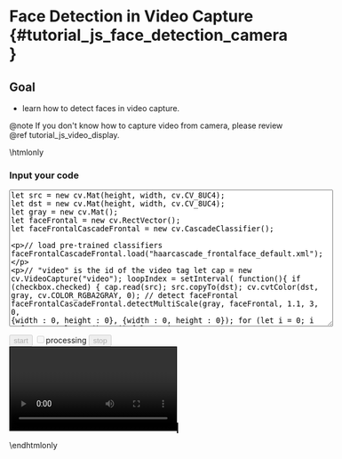 Face Detection in Video Capture {#tutorial_js_face_detection_camera}
==================================

Goal
----

-   learn how to detect faces in video capture. 

@note  If you don't know how to capture video from camera, please review @ref tutorial_js_video_display.

\htmlonly
<!DOCTYPE html>
<head>
<style>
canvas {
    border: 1px solid black;
}
video {
    border: 1px solid black;
}
.err {
    color: red;
}
</style>
</head>
<body>

<div id="CodeArea">
<h3>Input your code</h3>
<textarea rows="16" cols="70" id="TestCode" spellcheck="false">
let src = new cv.Mat(height, width, cv.CV_8UC4);
let dst = new cv.Mat(height, width, cv.CV_8UC4);
let gray = new cv.Mat();
let faceFrontal = new cv.RectVector();
let faceFrontalCascadeFrontal = new cv.CascadeClassifier(); 

// load pre-trained classifiers
faceFrontalCascadeFrontal.load("haarcascade_frontalface_default.xml");

// "video" is the id of the video tag
let cap = new cv.VideoCapture("video");
loopIndex = setInterval(
    function(){
        if (checkbox.checked) {
            cap.read(src);
            src.copyTo(dst);
            cv.cvtColor(dst, gray, cv.COLOR_RGBA2GRAY, 0);
            // detect faceFrontal 
            faceFrontalCascadeFrontal.detectMultiScale(gray, faceFrontal, 1.1, 3, 0, {width : 0, height : 0}, {width : 0, height : 0});
            for (let i = 0; i < faceFrontal.size(); ++i) {
                let point1 = new cv.Point(faceFrontal.get(i).x, faceFrontal.get(i).y);
                let point2 = new cv.Point(faceFrontal.get(i).x + faceFrontal.get(i).width, faceFrontal.get(i).y + faceFrontal.get(i).height);
                cv.rectangle(dst, point1, point2, [255, 0, 0, 255]);
            }
            cv.imshow("canvasOutput", dst);
        }
        else
            cv.imshow("canvasOutput", src);
    }, 33);
</textarea>
<p class="err" id="vdErr"></p>
</div>
<div id="contentarea">
    <button id="startup" disabled="true" onclick="startup()">start</button>
    <input type="checkbox" id="checkbox" disabled="true"">processing</input>
    <button id="stop" disabled="true" onclick="stopCamera()">stop</button><br>
    <video id="video">Your browser does not support the video tag.</video>
    <canvas id="canvasOutput"></canvas>
</div>
<script src="adapter.js"></script>
<script src="utils.js"></script>
<script async src="opencv.js" id="opencvjs"></script>
<script>
// In this case, We set width 320, and the height will be computed based on the input stream.
let width = 320;
let height = 0;

// whether streaming video from the camera.
let streaming = false;

// Some HTML elements we need to configure.
let video = null;
let checkbox = null;
let start = null;
let stop = null;
let stream = null;

let loopIndex = 0;
let src = null;
let dst = null;
let gray = null;
let faceFrontal = null;
let faceFrontalCascadeFrontal = null; 

function initVideo(ev){
    if (!streaming) {
        height = video.videoHeight / (video.videoWidth/width);
        video.setAttribute("width", width);
        video.setAttribute("height", height);
        streaming = true;
    }
    checkbox.disabled = false;
    stop.disabled = false;
    playVideo();
}

function startup() {
    video = document.getElementById("video");
    checkbox = document.getElementById("checkbox");
    start = document.getElementById("startup");
    stop = document.getElementById("stop");

    navigator.mediaDevices.getUserMedia({ video: true, audio: false })
        .then(function(s) {
            stream = s;
            video.srcObject = stream;
            video.play();
        })
        .catch(function(err) {
            console.log("An error occured! " + err);
    });

    video.addEventListener("canplay", initVideo, false);
}

function playVideo() {
    if (!streaming) {
        console.warn("Please startup your webcam");
        return;
    }
    let text = document.getElementById("TestCode").value;
    try {
        eval(text);
        document.getElementById("vdErr").innerHTML = " ";
    } catch(err) {
        document.getElementById("vdErr").innerHTML = err;
    }
    start.disabled = true;
}

function stopCamera() {
    if (src != null && !src.isDeleted()) {
        src.delete();
        src = null;
    }
    if (dst != null && !dst.isDeleted()) {
        dst.delete();
        dst = null;
    }
    if (faceFrontalCascadeFrontal != null && !faceFrontalCascadeFrontal.isDeleted()) {
        faceFrontalCascadeFrontal.delete();
        faceFrontalCascadeFrontal = null;
    }
    if (faceFrontal != null && !faceFrontal.isDeleted()) {
        faceFrontal.delete();
        faceFrontal = null;
    }
    if (gray != null && !gray.isDeleted()) {
        gray.delete();
        gray = null;
    }
    clearInterval(loopIndex);
    document.getElementById("canvasOutput").getContext("2d").clearRect(0, 0, width, height);
    video.pause();
    video.srcObject = null;
    stream.getVideoTracks()[0].stop();
    start.disabled = false;
    video.removeEventListener("canplay", initVideo);
}

let Module = {
preRun: [function() {
    Module.FS_createPreloadedFile('/', 'haarcascade_eye.xml', 'haarcascade_eye.xml', true, false);
    Module.FS_createPreloadedFile('/', 'haarcascade_frontalface_default.xml', 'haarcascade_frontalface_default.xml', true, false);
    }],
};

function onReady() {
    document.getElementById("startup").disabled = false;
}
if (typeof cv !== 'undefined') {
    onReady();
} else {
    document.getElementById("opencvjs").onload = onReady;
}
</script>
</body>



\endhtmlonly